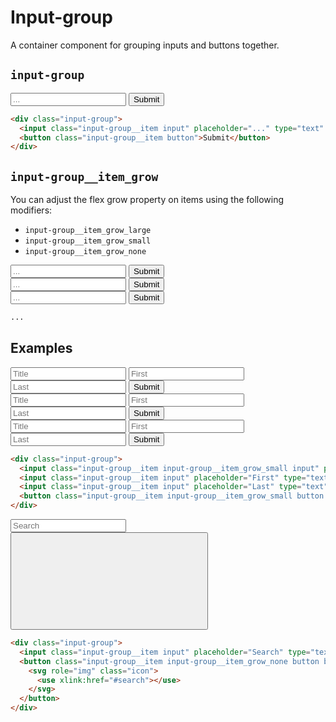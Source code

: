 # Input-group

<p>A container component for grouping inputs and buttons together.</p>

## `input-group`

<div class="demo demo_medium_row">
  <div class="demo__render">
    <div class="input-group">
      <input class="input-group__item input" placeholder="..." type="text" />
      <button class="input-group__item button button_color_primary">Submit</button>
    </div>
  </div>
  <div class="demo__code">

```html
<div class="input-group">
  <input class="input-group__item input" placeholder="..." type="text" />
  <button class="input-group__item button">Submit</button>
</div>
```

  </div>
</div>

## `input-group__item_grow`

You can adjust the flex grow property on items using the following modifiers:

* `input-group__item_grow_large`
* `input-group__item_grow_small`
* `input-group__item_grow_none`

<div class="demo demo_medium_row">
  <div class="demo__render">
    <div class="demo__group">
      <div class="input-group">
        <input class="input-group__item input-group__item_grow_large input" placeholder="..." type="text" />
        <button class="input-group__item button button_color_primary">Submit</button>
      </div>
    </div>
    <div class="demo__group">
      <div class="input-group">
        <input class="input-group__item input" placeholder="..." type="text" />
        <button class="input-group__item input-group__item_grow_small button button_color_primary">Submit</button>
      </div>
    </div>
    <div class="demo__group">
      <div class="input-group">
        <input class="input-group__item input" placeholder="..." type="text" />
        <button class="input-group__item input-group__item_grow_none button button_color_primary">Submit</button>
      </div>
    </div>
  </div>
  <div class="demo__code">

```html
...
```

  </div>
</div>

## Examples

<div class="demo">
  <div class="demo__group">
    <div class="input-group">
      <input class="input-group__item input-group__item_grow_small input input_size_small" placeholder="Title" type="text" />
      <input class="input-group__item input input_size_small" placeholder="First" type="text" />
      <input class="input-group__item input input_size_small" placeholder="Last" type="text" />
      <button class="input-group__item input-group__item_grow_small button button_size_small button_color_primary">Submit</button>
    </div>
  </div>
  <div class="demo__render">
    <div class="demo__group">
      <div class="input-group">
        <input class="input-group__item input-group__item_grow_small input" placeholder="Title" type="text" />
        <input class="input-group__item input" placeholder="First" type="text" />
        <input class="input-group__item input" placeholder="Last" type="text" />
        <button class="input-group__item input-group__item_grow_small button button_color_primary">Submit</button>
      </div>
    </div>
    <div class="demo__group">
      <div class="input-group">
        <input class="input-group__item input-group__item_grow_small input input_size_large" placeholder="Title" type="text" />
        <input class="input-group__item input input_size_large" placeholder="First" type="text" />
        <input class="input-group__item input input_size_large" placeholder="Last" type="text" />
        <button class="input-group__item input-group__item_grow_small button button_size_large button_color_primary">Submit</button>
      </div>
    </div>
  </div>
  <div class="demo__code">

```html
<div class="input-group">
  <input class="input-group__item input-group__item_grow_small input" placeholder="Title" type="text" />
  <input class="input-group__item input" placeholder="First" type="text" />
  <input class="input-group__item input" placeholder="Last" type="text" />
  <button class="input-group__item input-group__item_grow_small button button_color_primary">Submit</button>
</div>
```

  </div>
</div>

<div class="demo demo_medium_row">
  <div class="demo__render">
    <div class="input-group">
      <input class="input-group__item input" placeholder="Search" type="text" />
      <button class="input-group__item input-group__item_grow_none button button_icon button_color_primary">
        <svg role="img" class="icon">
          <use xlink:href="#search"></use>
        </svg>
      </button>
    </div>
  </div>
  <div class="demo__code">

```html
<div class="input-group">
  <input class="input-group__item input" placeholder="Search" type="text" />
  <button class="input-group__item input-group__item_grow_none button button_icon button_color_primary">
    <svg role="img" class="icon">
      <use xlink:href="#search"></use>
    </svg>
  </button>
</div>
```

  </div>
</div>
